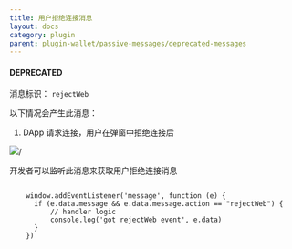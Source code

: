 ```yaml
---
title: 用户拒绝连接消息
layout: docs
category: plugin
parent: plugin-wallet/passive-messages/deprecated-messages
---
```


#### **DEPRECATED**

消息标识： `rejectWeb`

以下情况会产生此消息：

  1. DApp 请求连接，用户在弹窗中拒绝连接后

![](https://docs-zh.tronlink.org/~gitbook/image?url=https%3A%2F%2F1166523713-files.gitbook.io%2F%7E%2Ffiles%2Fv0%2Fb%2Fgitbook-x-prod.appspot.com%2Fo%2Fspaces%252FCXoQmcUHNY97twQ2Y2PY%252Fuploads%252FDKEjxSUrX3J3UCrRegzs%252FrejectWeb.png%3Falt%3Dmedia%26token%3Dc4485394-d713-4c90-8413-b1fd1af44b31&width=300&dpr=4&quality=100&sign=c0f84da4&sv=2)/

开发者可以监听此消息来获取用户拒绝连接消息

```shell

    window.addEventListener('message', function (e) {
      if (e.data.message && e.data.message.action == "rejectWeb") {
          // handler logic
          console.log('got rejectWeb event', e.data)
      }
    })
```

